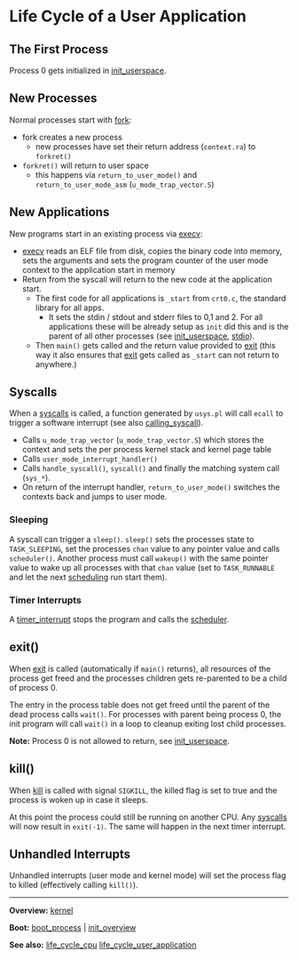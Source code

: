 # Life Cycle of a User Application


## The First Process

Process 0 gets initialized in [init_userspace](../processes/init_userspace.md).


## New Processes

Normal processes start with [fork](../syscalls/fork.md):
- fork creates a new process
	- new processes have set their return address (`context.ra`) to `forkret()`
- `forkret()` will return to user space
	- this happens via `return_to_user_mode()` and `return_to_user_mode_asm` (`u_mode_trap_vector.S`)


## New Applications

New programs start in an existing process via [execv](../syscalls/execv.md):
- [execv](../syscalls/execv.md) reads an ELF file from disk, copies the binary code into memory, sets the arguments and sets the program counter of the user mode context to the application start in memory
- Return from the syscall will return to the new code at the application start.
	- The first code for all applications is `_start` from `crt0.c`, the standard library for all apps.
		- It sets the stdin / stdout and stderr files to 0,1 and 2. For all applications these will be already setup as `init` did this and is the parent of all other processes (see [init_userspace](../processes/init_userspace.md), [stdio](../../misc/stdio.md)).
	- Then `main()` gets called and the return value provided to [exit](../syscalls/exit.md) (this way it also ensures that [exit](../syscalls/exit.md) gets called as `_start` can not return to anywhere.)


## Syscalls

When a [syscalls](../syscalls/syscalls.md) is called, a function generated by `usys.pl` will call `ecall` to trigger a software interrupt (see also [calling_syscall](../syscalls/calling_syscall.md)).

- Calls `u_mode_trap_vector`  (`u_mode_trap_vector.S`) which stores the context and sets the per process kernel stack and kernel page table
- Calls `user_mode_interrupt_handler()`
- Calls `handle_syscall()`, `syscall()` and finally the matching system call (`sys_*`).
- On return of the interrupt handler, `return_to_user_mode()` switches the contexts back and jumps to user mode.

### Sleeping

A syscall can trigger a `sleep()`. 
`sleep()` sets the processes state to `TASK_SLEEPING`, set the processes `chan` value to any pointer value and calls `scheduler()`.
Another process must call `wakeup()` with the same pointer value to wake up all processes with that `chan` value (set to `TASK_RUNNABLE` and let the next [scheduling](../processes/scheduling.md) run start them).

### Timer Interrupts

A [timer_interrupt](../interrupts/timer_interrupt.md) stops the program and calls the [scheduler](../processes/scheduling.md).


## exit()

When [exit](../syscalls/exit.md) is called (automatically if `main()` returns), all resources of the process get freed and the processes children gets re-parented to be a child of process 0.

The entry in the process table does not get freed until the parent of the dead process calls `wait()`. For processes with parent being process 0, the init program will call `wait()` in a loop to cleanup exiting lost child processes.

**Note:** Process 0 is not allowed to return, see [init_userspace](../processes/init_userspace.md).


## kill()

When [kill](../syscalls/kill.md) is called with signal `SIGKILL`, the killed flag is set to true and the process is woken up in case it sleeps.

At this point the process could still be running on another CPU. Any [syscalls](../syscalls/syscalls.md) will now result in `exit(-1)`. The same will happen in the next timer interrupt.


## Unhandled Interrupts

Unhandled interrupts (user mode and kernel mode) will set the process flag to killed (effectively calling `kill()`).


---
**Overview:** [kernel](../kernel.md)

**Boot:** [boot_process](boot_process.md) | [init_overview](init_overview.md)

**See also:** [life_cycle_cpu](life_cycle_cpu.md) [life_cycle_user_application](life_cycle_user_application.md)
